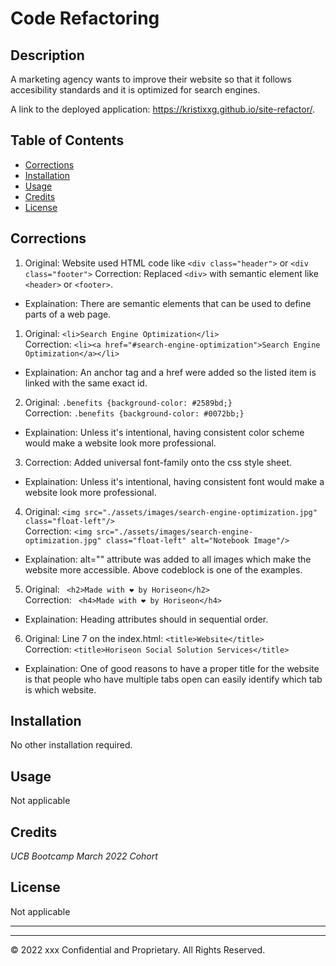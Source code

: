 # Code Refactoring

## Description 
A marketing agency wants to improve their website so that it follows accesibility standards and it is optimized for search engines. 

A link to the deployed application:
https://kristixxg.github.io/site-refactor/.


## Table of Contents

* [Corrections](#corrections)
* [Installation](#installation)
* [Usage](#usage)
* [Credits](#credits)
* [License](#license)

## Corrections
1. Original: Website used HTML code like ```<div class="header">``` or ```<div class="footer">```
 Correction: Replaced ```<div>``` with semantic element like ```<header>``` or ```<footer>```.
- Explaination: There are semantic elements that can be used to define parts of a web page. 

1. Original: ```<li>Search Engine Optimization</li>```   
 Correction: ``` <li><a href="#search-engine-optimization">Search Engine Optimization</a></li> ```
 - Explaination: An anchor tag and a href were added so the listed item is linked with the same exact id. 

 2. Original: ```.benefits {background-color: #2589bd;}```   
 Correction: ```.benefits {background-color: #0072bb;} ```
 - Explaination: Unless it's intentional, having consistent color scheme would make a website look more professional. 

 3. Correction: Added universal font-family onto the css style sheet.
 - Explaination: Unless it's intentional, having consistent font would make a website look more professional. 

 4. Original: ```<img src="./assets/images/search-engine-optimization.jpg" class="float-left"/>```   
 Correction: ``` <img src="./assets/images/search-engine-optimization.jpg" class="float-left" alt="Notebook Image"/> ```
 - Explaination: alt="" attribute was added to all images which make the website more accessible. Above codeblock is one of the examples. 

 5. Original: ``` <h2>Made with ❤️️ by Horiseon</h2>```   
 Correction: ``` <h4>Made with ❤️️ by Horiseon</h4>```
 - Explaination: Heading attributes should in sequential order. 

 6. Original: Line 7 on the index.html: ```<title>Website</title>```  
 Correction:  ```<title>Horiseon Social Solution Services</title>```
-   Explaination: One of good reasons to have a proper title for the website is that people who have multiple tabs open can easily identify which tab is which website. 


## Installation

No other installation required. 


## Usage 

Not applicable 


## Credits

*UCB Bootcamp March 2022 Cohort*


## License

Not applicable


---

---

© 2022 xxx Confidential and Proprietary. All Rights Reserved.